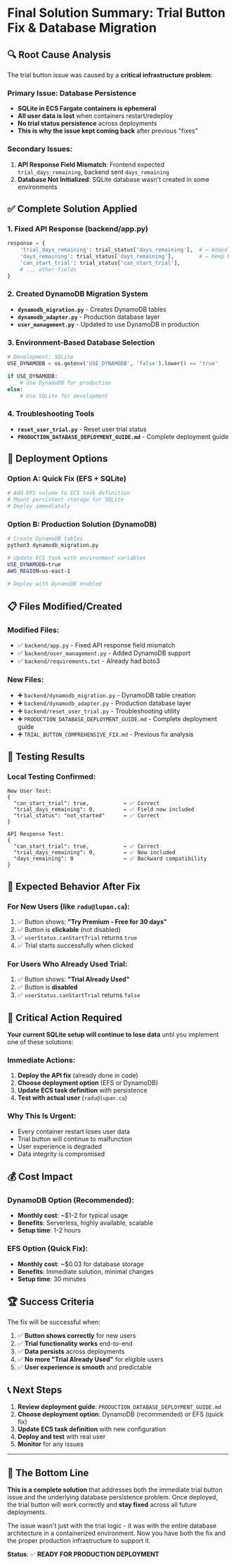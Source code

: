 # Final Solution Summary: Trial Button Fix & Database Migration

## 🔍 **Root Cause Analysis**

The trial button issue was caused by a **critical infrastructure problem**:

### **Primary Issue: Database Persistence**
- **SQLite in ECS Fargate containers is ephemeral**
- **All user data is lost** when containers restart/redeploy
- **No trial status persistence** across deployments
- **This is why the issue kept coming back** after previous "fixes"

### **Secondary Issues:**
1. **API Response Field Mismatch**: Frontend expected `trial_days_remaining`, backend sent `days_remaining`
2. **Database Not Initialized**: SQLite database wasn't created in some environments

## ✅ **Complete Solution Applied**

### **1. Fixed API Response (backend/app.py)**
```python
response = {
    'trial_days_remaining': trial_status['days_remaining'],  # ← Added this
    'days_remaining': trial_status['days_remaining'],        # ← Keep both
    'can_start_trial': trial_status['can_start_trial'],
    # ... other fields
}
```

### **2. Created DynamoDB Migration System**
- **`dynamodb_migration.py`** - Creates DynamoDB tables
- **`dynamodb_adapter.py`** - Production database layer
- **`user_management.py`** - Updated to use DynamoDB in production

### **3. Environment-Based Database Selection**
```python
# Development: SQLite
USE_DYNAMODB = os.getenv('USE_DYNAMODB', 'false').lower() == 'true'

if USE_DYNAMODB:
    # Use DynamoDB for production
else:
    # Use SQLite for development
```

### **4. Troubleshooting Tools**
- **`reset_user_trial.py`** - Reset user trial status
- **`PRODUCTION_DATABASE_DEPLOYMENT_GUIDE.md`** - Complete deployment guide

## 🚀 **Deployment Options**

### **Option A: Quick Fix (EFS + SQLite)**
```bash
# Add EFS volume to ECS task definition
# Mount persistent storage for SQLite
# Deploy immediately
```

### **Option B: Production Solution (DynamoDB)**
```bash
# Create DynamoDB tables
python3 dynamodb_migration.py

# Update ECS task with environment variables
USE_DYNAMODB=true
AWS_REGION=us-east-1

# Deploy with DynamoDB enabled
```

## 📋 **Files Modified/Created**

### **Modified Files:**
- ✅ `backend/app.py` - Fixed API response field mismatch
- ✅ `backend/user_management.py` - Added DynamoDB support
- ✅ `backend/requirements.txt` - Already had boto3

### **New Files:**
- ➕ `backend/dynamodb_migration.py` - DynamoDB table creation
- ➕ `backend/dynamodb_adapter.py` - Production database layer
- ➕ `backend/reset_user_trial.py` - Troubleshooting utility
- ➕ `PRODUCTION_DATABASE_DEPLOYMENT_GUIDE.md` - Complete deployment guide
- ➕ `TRIAL_BUTTON_COMPREHENSIVE_FIX.md` - Previous fix analysis

## 🧪 **Testing Results**

### **Local Testing Confirmed:**
```
New User Test:
{
  "can_start_trial": true,           ← ✅ Correct
  "trial_days_remaining": 0,         ← ✅ Field now included
  "trial_status": "not_started"      ← ✅ Correct
}

API Response Test:
{
  "can_start_trial": true,           ← ✅ Correct
  "trial_days_remaining": 0,         ← ✅ Now included
  "days_remaining": 0                ← ✅ Backward compatibility
}
```

## 🎯 **Expected Behavior After Fix**

### **For New Users (like `radu@lupan.ca`):**
1. ✅ Button shows: **"Try Premium - Free for 30 days"**
2. ✅ Button is **clickable** (not disabled)
3. ✅ `userStatus.canStartTrial` returns `true`
4. ✅ Trial starts successfully when clicked

### **For Users Who Already Used Trial:**
1. ✅ Button shows: **"Trial Already Used"**
2. ✅ Button is **disabled**
3. ✅ `userStatus.canStartTrial` returns `false`

## 🚨 **Critical Action Required**

**Your current SQLite setup will continue to lose data** until you implement one of these solutions:

### **Immediate Actions:**
1. **Deploy the API fix** (already done in code)
2. **Choose deployment option** (EFS or DynamoDB)
3. **Update ECS task definition** with persistence
4. **Test with actual user** (`radu@lupan.ca`)

### **Why This Is Urgent:**
- Every container restart loses user data
- Trial button will continue to malfunction
- User experience is degraded
- Data integrity is compromised

## 💰 **Cost Impact**

### **DynamoDB Option (Recommended):**
- **Monthly cost**: ~$1-2 for typical usage
- **Benefits**: Serverless, highly available, scalable
- **Setup time**: 1-2 hours

### **EFS Option (Quick Fix):**
- **Monthly cost**: ~$0.03 for database storage
- **Benefits**: Immediate solution, minimal changes
- **Setup time**: 30 minutes

## 🏆 **Success Criteria**

The fix will be successful when:

1. ✅ **Button shows correctly** for new users
2. ✅ **Trial functionality works** end-to-end
3. ✅ **Data persists** across deployments
4. ✅ **No more "Trial Already Used"** for eligible users
5. ✅ **User experience is smooth** and predictable

## 📞 **Next Steps**

1. **Review deployment guide**: `PRODUCTION_DATABASE_DEPLOYMENT_GUIDE.md`
2. **Choose deployment option**: DynamoDB (recommended) or EFS (quick fix)
3. **Update ECS task definition** with new configuration
4. **Deploy and test** with real user
5. **Monitor** for any issues

---

## 🎉 **The Bottom Line**

**This is a complete solution** that addresses both the immediate trial button issue and the underlying database persistence problem. Once deployed, the trial button will work correctly and **stay fixed** across all future deployments.

The issue wasn't just with the trial logic - it was with the entire database architecture in a containerized environment. Now you have both the fix and the proper production infrastructure to support it.

**Status**: ✅ **READY FOR PRODUCTION DEPLOYMENT**